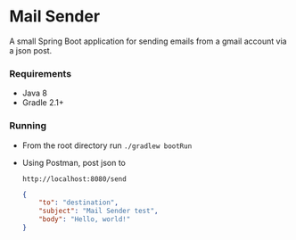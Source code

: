 # Mail Sender
A small Spring Boot application for sending emails from a gmail account via a json post.

### Requirements
* Java 8
* Gradle 2.1+

### Running
* From the root directory run
    `./gradlew bootRun`

* Using Postman, post json to

    `http://localhost:8080/send`

    ```json
    {
        "to": "destination",
        "subject": "Mail Sender test",
        "body": "Hello, world!"
    }
    ```